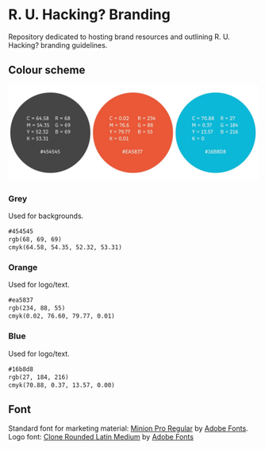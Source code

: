 # R. U. Hacking? Branding
Repository dedicated to hosting brand resources and outlining R. U. Hacking? branding guidelines.

## Colour scheme
![color_scheme](https://github.com/RUHacking/Branding/blob/master/new_branding/color_scheme.jpeg)

### Grey
Used for backgrounds.

```
#454545
rgb(68, 69, 69)
cmyk(64.58, 54.35, 52.32, 53.31)
```
### Orange
Used for logo/text.

```
#ea5837
rgb(234, 88, 55)
cmyk(0.02, 76.60, 79.77, 0.01)
```
### Blue
Used for logo/text.

```
#16b8d8
rgb(27, 184, 216)
cmyk(70.88, 0.37, 13.57, 0.00)
```


## Font
Standard font for marketing material:
[Minion Pro Regular](https://fonts.adobe.com/fonts/minion) by [Adobe Fonts](https://fonts.adobe.com/).</br>
Logo font:
[Clone Rounded Latin Medium](https://fonts.adobe.com/fonts/clone-rounded) by [Adobe Fonts](https://fonts.adobe.com/)
